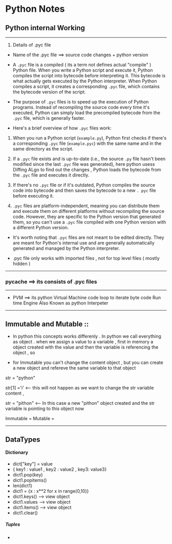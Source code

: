 # Python Notes 

## Python internal Working 

-----------------------------------------

1. Details of .pyc file 

- Name of the .pyc file ==> source code changes + python version

- A `.pyc` file is a compiled ( its a term not defines actual "compile" ) Python file. When you write a Python script and execute it, Python compiles the script into bytecode before interpreting it. This bytecode is what actually gets executed by the Python interpreter. When Python compiles a script, it creates a corresponding `.pyc` file, which contains the bytecode version of the script.

- The purpose of `.pyc` files is to speed up the execution of Python programs. Instead of recompiling the source code every time it's executed, Python can simply load the precompiled bytecode from the `.pyc` file, which is generally faster.

- Here's a brief overview of how `.pyc` files work:

1. When you run a Python script (`example.py`), Python first checks if there's a corresponding `.pyc` file (`example.pyc`) with the same name and in the same directory as the script.
2. If a `.pyc` file exists and is up-to-date (i.e., the source `.py` file hasn't been modified since the last `.pyc` file was generated),  here python usess Diffing ALgo to find out the changes , Python loads the bytecode from the `.pyc` file and executes it directly.
3. If there's no `.pyc` file or if it's outdated, Python compiles the source code into bytecode and then saves the bytecode to a new `. pyc` file before executing it.

4. `.pyc` files are platform-independent, meaning you can distribute them and execute them on different platforms without recompiling the source code. However, they are specific to the Python version that generated them, so you can't use a `.pyc` file compiled with one Python version with a different Python version.

- It's worth noting that `.pyc` files are not meant to be edited directly. They are meant for Python's internal use and are generally automatically generated and managed by the Python interpreter.

- .pyc file only works  with  imported files  , not for top level files ( mostly hidden )


--------------------------------------------------

### __pycache__ ==> its consists of .pyc files
-------------------------------------------------
- PVM ==> its python Virtual Machine 
        code loop to iterate byte code 
        Run time Engine 
        Also Known as python Interpeter 

--------------------------------------------------

## Immutable and Mutable ::

- In python this concepts works differenly . In python we call everything as object  . when we assign a value to a variable , first in memory a object created with the value and then the variable is referencing the object , so 

- for Immutable you can't change the content object ,  but you can create a new object and refereve the same variable to that object 

str = "python"

 str[1] ='i' <-- this will not happen as we want to change the str variable content , 

str = "pithon" <-- In this case a new "pithon" object created and the str variable is pointing to this object now 

Immutable = 
Mutable =


-----------------------------------------------------

## DataTypes 

#### Dictionary 
- dict["key"] = value 
- { key1 : value1 , key2 : value2 , key3: value3} 
- dict1.pop(key)
- dict1.popitems()
- len(dict1)
- dict1 = {x : x**2 for x in range(0,10)} 
- dict1.keys() --> view object
- dict1.values --> view object 
- dict1.items() --> view object 
- dict1.clear() 

##### Tuples
- 